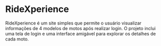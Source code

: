 # RideXperience
 RideXperience é um site simples que permite o usuário visualizar informações de 4 modelos de motos após realizar login. O projeto inclui uma tela de login e uma interface amigável para explorar os detalhes de cada moto.
